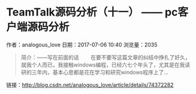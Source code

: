 # TeamTalk源码分析（十一） —— pc客户端源码分析
作者：analogous_love
日期：2017-07-06 10:40
浏览量：2035
> 简介：——写在前面的话        在要不要写这篇文章的纠结中挣扎了好久，就我个人而已，我接触windows编程，已经六七个年头了，尤其是在我读研的三年内，基本心思都是花在学习和研究windows程序上了...

 链接：http://blog.csdn.net/analogous_love/article/details/74372282
